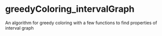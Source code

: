 # greedyColoring_intervalGraph
An algorithm for greedy coloring with a few functions to find properties of interval graph
